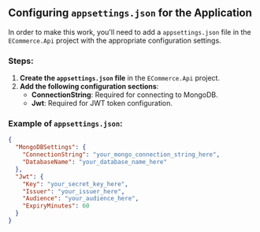 ## Configuring `appsettings.json` for the Application

In order to make this work, you'll need to add a `appsettings.json` file in the `ECommerce.Api` project with the appropriate configuration settings.

### Steps:

1. **Create the `appsettings.json` file** in the `ECommerce.Api` project.
2. **Add the following configuration sections**:
    - **ConnectionString**: Required for connecting to MongoDB.
    - **Jwt**: Required for JWT token configuration.

### Example of `appsettings.json`:

```json
{
  "MongoDBSettings": {
    "ConnectionString": "your_mongo_connection_string_here",
    "DatabaseName": "your_database_name_here"
  },
  "Jwt": {
    "Key": "your_secret_key_here",
    "Issuer": "your_issuer_here",
    "Audience": "your_audience_here",
    "ExpiryMinutes": 60
  }
}
